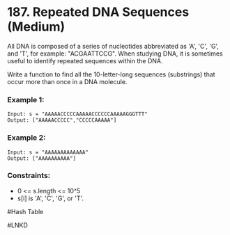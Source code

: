 # 187. Repeated DNA Sequences (Medium)

All DNA is composed of a series of nucleotides abbreviated as 'A', 'C', 'G', and 'T', for example: "ACGAATTCCG". When studying DNA, it is sometimes useful to identify repeated sequences within the DNA.

Write a function to find all the 10-letter-long sequences (substrings) that occur more than once in a DNA molecule.

### Example 1:

```
Input: s = "AAAAACCCCCAAAAACCCCCCAAAAAGGGTTT"
Output: ["AAAAACCCCC","CCCCCAAAAA"]
```

### Example 2:

```
Input: s = "AAAAAAAAAAAAA"
Output: ["AAAAAAAAAA"]
```

### Constraints:

- 0 <= s.length <= 10^5
- s[i] is 'A', 'C', 'G', or 'T'.

#Hash Table

#LNKD
